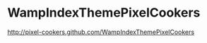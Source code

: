 WampIndexThemePixelCookers
==========================

http://pixel-cookers.github.com/WampIndexThemePixelCookers
